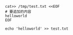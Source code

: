 ```shell
cat>> /tmp/test.txt <<EOF
# 要追加的内容
helloworld
EOF
```

```shell
echo 'helloworld' >> test.txt
```
